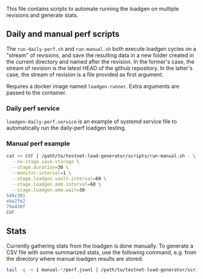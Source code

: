This file contains scripts to automate running the loadgen on multiple revisions and generate stats.

## Daily and manual perf scripts

The `run-daily-perf.sh` and `run-manual.sh` both execute loadgen cycles on a "stream" of revisions, and save the resulting data in a new folder created in the current directory and named after the revision. In the former's case, the stream of revision is the latest HEAD of the github repository. In the latter's case, the stream of revision is a file provided as first argument.

Requires a docker image named `loadgen-runner`. Extra arguments are passed to the container.

### Daily perf service

`loadgen-daily-perf.service` is an example of systemd service file to automatically run the daily-perf loadgen testing.

### Manual perf example

```sh
cat << EOF | /path/to/testnet-load-generator/scripts/run-manual.sh - \
  --no-stage.save-storage \
  --stage.duration=30 \
  --monitor-interval=1 \
  --stage.loadgen.vault.interval=60 \
  --stage.loadgen.amm.interval=60 \
  --stage.loadgen.amm.wait=30
549c301
eba2fe2
79a450f
EOF
```

## Stats

Currently gathering stats from the loadgen is done manually. To generate a CSV file with some summarized stats, use the following command, e.g. from the directory where manual loadgen results are stored:

```sh
tail -q -n 1 manual-*/perf.jsonl | /path/to/testnet-load-generator/scripts/perf_to_stats_csv.jq > stats.csv
```
